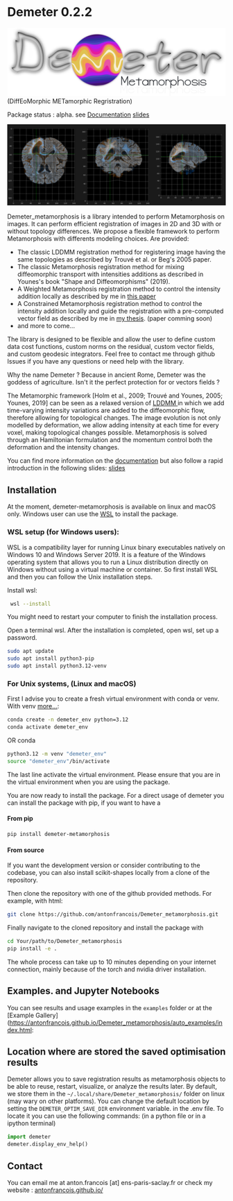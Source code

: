 # Demeter 0.2.2
![](assets/demeter_logo_darkLight.png)
(DiffEoMorphic METamorphic Regristration)

Package status : alpha. see [Documentation](https://antonfrancois.github.io/Demeter_metamorphosis/)
[slides](https://slides.com/antonfrancois/metamorphosis-presentation-inria)

![LDDMM visualisation on a 3D brain](assets/brain_lddmm_grid.png)

Demeter_metamorphosis is a library intended to perform Metamorphosis on images.
It can perform efficient registration of images in 2D and 3D with or without topology differences.
We propose a flexible framework to perform Metamorphosis with differents modeling
choices. Are provided:
- The classic LDDMM registration method for registering image having the same topologies as described by Trouvé et al. or Beg's 2005 paper.
- The classic Metamorphosis registration method for mixing diffeomorphic transport with intensities additions as described in Younes's book "Shape and Diffeomorphisms" (2019).
- A Weighted Metamorphosis registration method to control the intensity addition locally as described by me in [this paper](https://hal.science/hal-03971473)
- A Constrained Metamorphosis registration method to control the intensity addition locally and guide the registration with a pre-computed vector field as described by me in [my thesis](https://u-paris.fr/theses/detail-dune-these/?id_these=5642). (paper comming soon)
- and more to come...

The library is designed to be flexible and allow the user to define custom data cost functions, custom norms on the residual, custom vector fields, and custom geodesic integrators. Feel
free to contact me through github Issues if you have any questions or need help with the library.

Why the name Demeter ? Because in ancient Rome, Demeter was the goddess of agriculture.
Isn't it the perfect protection for or vectors fields ? 

The Metamorphic framework [Holm et al., 2009; Trouvé and Younes, 2005; Younes, 2019]
can be seen as a relaxed version of [LDDMM ](https://en.wikipedia.org/wiki/Large_deformation_diffeomorphic_metric_mapping)
in which we add time-varying intensity variations
are added to the diffeomorphic flow, therefore allowing for topological changes. The
image evolution is not only modelled by deformation, we allow adding intensity at each
time for every voxel, making topological changes possible. Metamorphosis is solved through
an Hamiltonian formulation and the momentum control both the deformation and the intensity changes.

You can find more information on the [documentation](https://antonfrancois.github.io/Demeter_metamorphosis/)
but also follow a rapid introduction in the following slides:
[slides](https://slides.com/antonfrancois/metamorphosis-presentation-inria)

## Installation
At the moment, demeter-metamorphosis is available on linux and macOS only.
Windows user can use the [WSL](https://learn.microsoft.com/en-us/windows/wsl/about) to install the package.

### WSL setup (for Windows users):

WSL is a compatibility layer for running Linux binary executables natively on Windows 10 and Windows Server 2019. It is a feature of the Windows operating system that allows you to run a Linux distribution directly on Windows without using a virtual machine or container.
So first install WSL and then you can follow the Unix installation steps.

Install wsl:
```bash
 wsl --install
```

You might need to restart your computer to finish the installation process.

Open a terminal wsl. After the installation is completed, open wsl, set up a password. 
 
```bash
sudo apt update
sudo apt install python3-pip
sudo apt install python3.12-venv
```

### For Unix systems, (Linux and macOS)

First I advise you to create a fresh virtual environment with conda or venv. With venv [more...](https://packaging.python.org/en/latest/guides/installing-using-pip-and-virtual-environments/#create-and-use-virtual-environments):

```bash
conda create -n demeter_env python=3.12
conda activate demeter_env
```
OR conda
```bash
python3.12 -m venv "demeter_env"
source "demeter_env"/bin/activate
```
The last line activate the virtual environment. Please ensure that you are in the
virtual environment when you are using the package.

You are now ready to install the package.  For a direct usage of demeter you 
can install the package with pip, if you want to have a 
#### From pip

```bash
pip install demeter-metamorphosis
```

#### From source
If you want the development version or consider contributing to the codebase,
you can also install scikit-shapes locally from a clone of the repository. 

Then clone the repository with one of the github provided methods. For
example, with html:
```bash
git clone https://github.com/antonfrancois/Demeter_metamorphosis.git
```

Finally navigate to the cloned repository and install the package with
```bash
cd Your/path/to/Demeter_metamorphosis
pip install -e .
```
The whole process can take up to 10 minutes depending on your internet connection,
mainly because of the torch and nvidia driver installation. 


## Examples. and Jupyter Notebooks

You can see results and usage examples in the `examples` folder or at the [Example Gallery](https://antonfrancois.github.io/Demeter_metamorphosis/auto_examples/index.html:

## Location where are stored the saved optimisation results

Demeter allows you to save registration results as metamorphosis
objects to be able to reuse, restart, visualize, or analyze the results later.
By default, we store them in the `~/.local/share/Demeter_metamorphosis/`
folder on linux (may wary on other platforms). You can change
the default location by setting the `DEMETER_OPTIM_SAVE_DIR` environment variable.
in the .env file. To locate it you can use the following commands: (in a python file 
or in a ipython terminal) 

```python
import demeter
demeter.display_env_help()
```

## Contact

You can email me at anton.francois [at] ens-paris-saclay.fr or check my website : [antonfrancois.github.io/](antonfrancois.github.io/)
